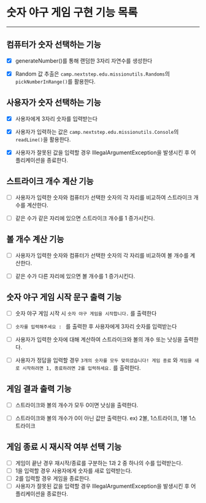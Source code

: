 # 숫자 야구 게임 구현 기능 목록

---

## 컴퓨터가 숫자 선택하는 기능

- [x] generateNumber()를 통해 랜덤한 3자리 자연수를 생성한다
- [x] Random 값 추출은 `camp.nextstep.edu.missionutils.Randoms`의 `pickNumberInRange()`를 활용한다.



## 사용자가 숫자 선택하는 기능

- [x] 사용자에게 3자리 숫자를 입력받는다
- [x] 사용자가 입력하는 값은 `camp.nextstep.edu.missionutils.Console`의 `readLine()`을 활용한다.
- [x] 사용자가 잘못된 값을 입력할 경우 IllegalArgumentException을 발생시킨 후 어플리케이션을 종료한다.



## 스트라이크 개수 계산 기능

- [ ] 사용자가 입력한 숫자와 컴퓨터가 선택한 숫자의 각 자리를 비교하여 스트라이크 개수를 계산한다.
- [ ] 같은 수가 같은 자리에 있으면 스트라이크 개수를 1 증가시킨다.



## 볼 개수 계산 기능

- [ ] 사용자가 입력한 숫자와 컴퓨터가 선택한 숫자의 각 자리를 비교하여 볼 개수를 계산한다.
- [ ] 같은 수가 다른 자리에 있으면 볼 개수를 1 증가시킨다.



## 숫자 야구 게임 시작 문구 출력 기능

- [ ] 숫자 야구 게임 시작 시 `숫자 야구 게임을 시작합니다.` 를 출력한다

- [ ] `숫자를 입력해주세요 : ` 를 출력한 후 사용자에게 3자리 숫자를 입력받는다

- [ ] 사용자가 입력한 숫자에 대해 계산하여 스트라이크와 볼의 개수 또는 낫싱을 출력한다.

- [ ] 사용자가 정답을 입력할 경우 `3개의 숫자를 모두 맞히셨습니다! 게임 종료` 와 `게임을 새로 시작하려면 1, 종료하려면 2를 입력하세요.` 를 출력한다.



## 게임 결과 출력 기능

- [ ] 스트라이크와 볼의 개수가 모두 0이면 낫싱을 출력한다.
- [ ] 스트라이크와 볼의 개수가 0이 아닌 값만 출력한다. ex) 2볼, 1스트라이크, 1볼 1스트라이크



## 게임 종료 시 재시작 여부 선택 기능

- [ ] 게임이 끝난 경우 재시작/종료를 구분하는 1과 2 중 하나의 수를 입력받는다.
- [ ] 1을 입력할 경우 사용자에게 숫자를 새로 입력받는다.
- [ ] 2를 입력할 경우 게임을 종료한다.
- [ ] 사용자가 잘못된 값을 입력할 경우 IllegalArgumentException을 발생시킨 후 어플리케이션을 종료한다.
